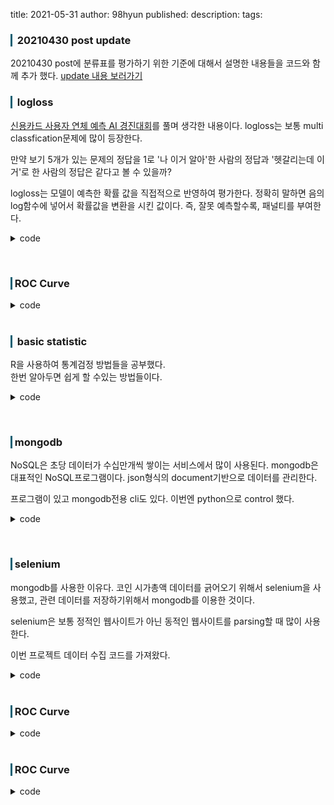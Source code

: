 title: 2021-05-31
author: 98hyun
published:
description: 
tags: 

<h3 style="border-left: solid 3px #0E6073;"><span style="background-color:#2e3f59"></span> &nbsp; 20210430 post update</h3>

20210430 post에 분류표를 평가하기 위한 기준에 대해서 설명한 내용들을 코드와 함께 추가 했다. [update 내용 보러가기](https://98hyun.github.io/posts/20210430.html)

<h3 style="border-left: solid 3px #0E6073;"><span style="background-color:#2e3f59"></span> &nbsp; logloss</h3>

[신용카드 사용자 연체 예측 AI 경진대회](https://dacon.io/competitions/official/235713/overview/description)를 풀며 생각한 내용이다. logloss는 보통 multi classfication문제에 많이 등장한다. 

만약 보기 5개가 있는 문제의 정답을 1로 '나 이거 알아'한 사람의 정답과 '헷갈리는데 이거'로 한 사람의 정답은 같다고 볼 수 있을까? 

logloss는 모델이 예측한 확률 값을 직접적으로 반영하여 평가한다. 정확히 말하면 음의 log함수에 넣어서 확률값을 변환을 시킨 값이다. 즉, 잘못 예측할수록, 패널티를 부여한다.

<details><summary>code</summary><blockquote><pre><code>

## 아래 코드는 직접 사용한 코드를 가져왔다. 모든 코드를 보려면 https://www.kaggle.com/hwangchanghyun/dacon14 보면 된다. 
## 주목할 점은 objective 와 eval_metric이다. 
## objective는 '뭐 할꺼야?'의 답을 나타낸다. eval_metric은 '잘 되고있는지 봐줄게'다.

## logloss는 확률값을 알려준다고 했다. 즉, 1 2 3을 알아맞추는데 0.1 0.1 0.8이라고 알려준다.
## 분류표를 기억한다면 조금 낯설것이다. 정확히 0또는 1로 떨어지는 값이 아닌 어떤 값이 될 확률을 알려주니. 신용카드문제가 점수 채점을 logloss로 해서 그렇다.

import xgboost as xgb

params={
    'objective':'multi:softprob'
    ## multi:softmax도 있다. softmax로 하면 0,1 로 나뉘는것이다. 
    ## 자연스럽게 eval_metric도 merror로 바뀐다.
    'random_state':71,
    'n_estimators':1000
}
model=xgb.XGBClassifier(**params)

model.fit(X_train,y_train,
          eval_set=[(X_train, y_train),(X_test,y_test)],
          eval_metric='mlogloss',verbose=True,
          early_stopping_rounds=10)
</code></pre></blockquote></details>

<br>

<h3 style="border-left: solid 3px #0E6073;"><span style="background-color:#2e3f59"></span> &nbsp;ROC Curve</h3>


<details><summary>code</summary><blockquote><pre><code>
</code></pre></blockquote></details>

<br>

<h3 style="border-left: solid 3px #0E6073;"><span style="background-color:#2e3f59"></span> &nbsp; basic statistic </h3>

R을 사용하여 통계검정 방법들을 공부했다.  
한번 알아두면 쉽게 할 수있는 방법들이다.

<details><summary>code</summary><blockquote><pre><code>

## 1. 기술통계
mystats=function(x,na.omit=F){ 
    if(na.omit){
        x=x[!is.na(x)]
    }
    m=mean(x) 
    n=length(x) 
    s=sd(x)
    skew=sum((x-m)^3/s^3)/n
    kurt=sum((x-m)^4/s^4)/n-3
    return (c(n=n,mean=m,stdev=s,skew=skew,kurosis=kurt))
}

option(digits=3) ## 가독성을 높이기 위해 소수점 3자리 유지
sapply(data.frame,mystats) 

-- 추가로 쉽게 이걸로 가능.
library(psych)
describe(data.frame)

## 2. 독립 검정
## 카이제곱검정 - categorical + categorical

twt=xtabs(~col1+col2,data=data.frame) 
chisq.test(twt) 

## 만약 cell의 20%가 기대빈도가 5보다 작다면 
## fisher's exact test.

fisher.test(twt)

## cochran-mantel-haenszel test (CMH)
## 세번째 범주형 변수가 두 이항변수의 조건부 연관성을 검정할 때

twt=xtabs(~col1+col2+col3,data=data.frame)
mantelhaen.test(twt) ## col3 가 영향을 준다고 가정.

## 3. 상관계수
## 연속형 상관계수
cor(data.frame) ## method : pearson, spearman
cor.test(data.frame[,3],data.frame[,5]) ## 3번,5번 상관관계 검정
## 편상관계수 구하기
## 첫번째(1)와 두번째(5)의 상관관계가 (2,3,6)의 제어조건을 받고 상관과계가 있나를 확인한다.
library(ggm)
pcor(c(1,5,2,3,6),stats:cov(states)) 

## 4. t.test 그룹 비교 검정 
## 독립검정 - 범주~연속
t.test(group~cont,data=data.frame)) 

## 짝검정 - 연속,연속
with(data.frame,t.test(col1,col2,paired=T))

## 5. 셋 이상의 그룹 비교 
## 독립성,등분산,정규성을 만족한다면 anova
summary(aov(cont~group,data=data.frame))

## 가정을 만족못한다 - 비모수 kruskal
kruskal.test(cont~group,data=data.frame)

## 6. 설문지 신뢰도
## 특징. 1에 가까울수록 성능이 좋다.(보통 0.6~0.8)
## 특징. 변수를 제거했을 때 크론바하 a 값이 커지면 변수를 제외한다.
## 특징. 문항의 수가 a값에 포함되기 때문에 적정한 수의 문항도 있어야한다.

library(psych)
alpha(data.frame)
</code></pre></blockquote></details>

<br>

<h3 style="border-left: solid 3px #0E6073;"><span style="background-color:#2e3f59"></span> &nbsp;mongodb</h3>

NoSQL은 초당 데이터가 수십만개씩 쌓이는 서비스에서 많이 사용된다. mongodb은 대표적인 NoSQL프로그램이다. json형식의 document기반으로 데이터를 관리한다. 

프로그램이 있고 mongodb전용 cli도 있다. 이번엔 python으로 control 했다. 

<details><summary>code</summary><blockquote><pre><code>

## pymongo 설치

</code></pre></blockquote></details>

<br>

<h3 style="border-left: solid 3px #0E6073;"><span style="background-color:#2e3f59"></span> &nbsp;selenium</h3>

mongodb를 사용한 이유다. 코인 시가총액 데이터를 긁어오기 위해서 selenium을 사용했고, 관련 데이터를 저장하기위해서 mongodb를 이용한 것이다. 

selenium은 보통 정적인 웹사이트가 아닌 동적인 웹사이트를 parsing할 때 많이 사용한다. 

이번 프로젝트 데이터 수집 코드를 가져왔다.

<details><summary>code</summary><blockquote><pre><code>
</code></pre></blockquote></details>

<br>

<h3 style="border-left: solid 3px #0E6073;"><span style="background-color:#2e3f59"></span> &nbsp;ROC Curve</h3>


<details><summary>code</summary><blockquote><pre><code>
</code></pre></blockquote></details>

<br>

<h3 style="border-left: solid 3px #0E6073;"><span style="background-color:#2e3f59"></span> &nbsp;ROC Curve</h3>


<details><summary>code</summary><blockquote><pre><code>
</code></pre></blockquote></details>

<br>